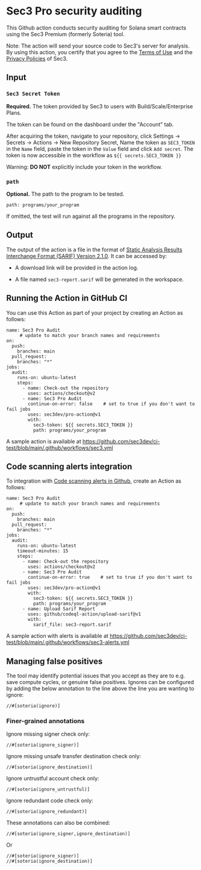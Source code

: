 # Sec3 Pro security auditing

This Github action conducts security auditing for Solana smart contracts using the Sec3 Premium (formerly Soteria) tool.

Note: The action will send your source code to Sec3's server for analysis. By using this action, you certify that you agree to the [Terms of Use](https://sec3.dev/terms) and the [Privacy Policies](https://sec3.dev/privacy-policy) of Sec3.

## Input

### `Sec3 Secret Token`

**Required.** The token provided by Sec3 to users with Build/Scale/Enterprise Plans.

The token can be found on the dashboard under the "Account" tab.

After acquiring the token, navigate to your repository, click Settings -> Secrets -> Actions -> New Repository Secret, Name the token as `SEC3_TOKEN` in the `Name` field, paste the token in the `Value` field and click `Add secret`. The token is now accessible in the workflow as `${{ secrets.SEC3_TOKEN }}`

Warning: **DO NOT** explicitly include your token in the workflow.

### `path`

**Optional.** The path to the program to be tested.

`path: programs/your_program`

If omitted, the test will run against all the programs in the repository.


## Output

The output of the action is a file in the format of [Static Analysis Results Interchange Format (SARIF) Version 2.1.0](https://docs.oasis-open.org/sarif/sarif/v2.1.0/sarif-v2.1.0.html). It can be accessed by:

- A download link will be provided in the action log.

- A file named `sec3-report.sarif` will be generated in the workspace.

## Running the Action in GitHub CI
You can use this Action as part of your project by creating an Action as follows:
```
name: Sec3 Pro Audit
     # update to match your branch names and requirements
on:
  push:
    branches: main
  pull_request:
    branches: "*"
jobs:
  audit:
    runs-on: ubuntu-latest
    steps:
      - name: Check-out the repository
        uses: actions/checkout@v2
      - name: Sec3 Pro Audit
        continue-on-error: false    # set to true if you don't want to fail jobs
        uses: sec3dev/pro-action@v1
        with:
          sec3-token: ${{ secrets.SEC3_TOKEN }}
          path: programs/your_program
```
A sample action is available at https://github.com/sec3dev/ci-test/blob/main/.github/workflows/sec3.yml

## Code scanning alerts integration
To integration with [Code scanning alerts in Github](https://docs.github.com/en/enterprise-server@3.4/code-security/code-scanning/automatically-scanning-your-code-for-vulnerabilities-and-errors/setting-up-code-scanning-for-a-repository), create an Action as follows:
```
name: Sec3 Pro Audit
     # update to match your branch names and requirements
on:
  push:
    branches: main
  pull_request:
    branches: "*"
jobs:
  audit:
    runs-on: ubuntu-latest
    timeout-minutes: 15
    steps:
      - name: Check-out the repository
        uses: actions/checkout@v2
      - name: Sec3 Pro Audit
        continue-on-error: true    # set to true if you don't want to fail jobs
        uses: sec3dev/pro-action@v1
        with:
          sec3-token: ${{ secrets.SEC3_TOKEN }}
          path: programs/your_program
      - name: Upload Sarif Report
        uses: github/codeql-action/upload-sarif@v1
        with:
          sarif_file: sec3-report.sarif
```
A sample action with alerts is available at https://github.com/sec3dev/ci-test/blob/main/.github/workflows/sec3-alerts.yml

## Managing false positives
The tool may identify potential issues that you accept as they are to e.g. save compute cycles, or genuine false positives. Ignores can be configured by adding the below annotation to the line above the line you are wanting to ignore:
```
//#[soteria(ignore)]
```

### Finer-grained annotations
Ignore missing signer check only:
```
//#[soteria(ignore_signer)]
```
Ignore missing unsafe transfer destination check only:
```
//#[soteria(ignore_destination)]
```
Ignore untrustful account check only:
```
//#[soteria(ignore_untrustful)]
```
Ignore redundant code check only:
```
//#[soteria(ignore_redundant)]
```

These annotations can also be combined:
```
//#[soteria(ignore_signer,ignore_destination)]
```
Or
```
//#[soteria(ignore_signer)]
//#[soteria(ignore_destination)]
```
